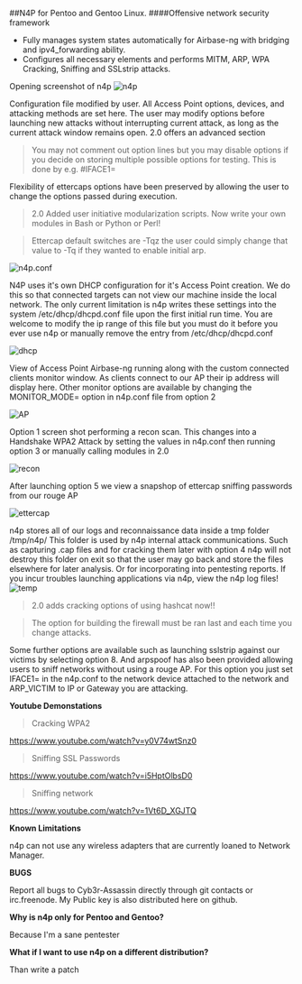 ##N4P for Pentoo and Gentoo Linux.
####Offensive network security framework

* Fully manages system states automatically for Airbase-ng with bridging and ipv4_forwarding ability.
* Configures all necessary elements and performs MITM, ARP, WPA Cracking, Sniffing and SSLstrip attacks.

Opening screenshot of n4p
![n4p](http://i.imgur.com/RGdtLR8.png)

Configuration file modified by user. All Access Point options, devices, and attacking methods are set here.
The user may modify options before launching new attacks without interrupting current attack, as long as the current attack window remains open.
2.0 offers an advanced section

> You may not comment out option lines but you may disable options if you decide on storing multiple possible options for testing.
> This is done by e.g. #IFACE1\=

Flexibility of ettercaps options have been preserved by allowing the user to change the options passed during execution.

>2.0 Added user initiative modularization scripts. Now write your own modules in Bash or Python or Perl!

> Ettercap default switches are -Tqz the user could simply change that value to -Tq if they wanted to enable initial arp.

![n4p.conf](http://i.imgur.com/gZ0aV5H.png)

N4P uses it's own DHCP configuration for it's Access Point creation. We do this so that connected targets can not view our machine inside the local network.
The only current limitation is n4p writes these settings into the system /etc/dhcp/dhcpd.conf file upon the first initial run time.
You are welcome to modify the ip range of this file but you must do it before you ever use n4p or manually remove the entry from /etc/dhcp/dhcpd.conf

![dhcp](http://i.imgur.com/xRtUt3y.png)

View of Access Point Airbase-ng running along with the custom connected clients monitor window. As clients connect to our AP their ip address will display here.
Other monitor options are available by changing the MONITOR_MODE= option in n4p.conf file from option 2

![AP](http://i.imgur.com/ORe3sma.png)

Option 1 screen shot performing a recon scan. This changes into a Handshake WPA2 Attack by setting the values in n4p.conf then running option 3 or manually calling modules in 2.0

![recon](http://i.imgur.com/jwHZMOK.png)

After launching option 5 we view a snapshop of ettercap sniffing passwords from our rouge AP

![ettercap](http://i.imgur.com/AAqPNwE.png)

n4p stores all of our logs and reconnaissance data inside a tmp folder /tmp/n4p/
This folder is used by n4p internal attack communications. Such as capturing .cap files and for cracking them later with option 4
n4p will not destroy this folder on exit so that the user may go back and store the files elsewhere for later analysis. Or for incorporating into pentesting reports.
If you incur troubles launching applications via n4p, view the n4p log files!
![temp](http://i.imgur.com/t4JZKRP.png)

> 2.0 adds cracking options of using hashcat now!!

> The option for building the firewall must be ran last and each time you change attacks.

Some further options are available such as launching sslstrip against our victims by selecting option 8. And arpspoof has also been provided
allowing users to sniff networks without using a rouge AP. For this option you just set IFACE1= in the n4p.conf to the 
network device attached to the network and ARP_VICTIM to IP or Gateway you are attacking.

**Youtube Demonstations**

> Cracking WPA2

https://www.youtube.com/watch?v=y0V74wtSnz0

> Sniffing SSL Passwords

https://www.youtube.com/watch?v=i5HptOlbsD0

> Sniffing network

https://www.youtube.com/watch?v=1Vt6D_XGJTQ

**Known Limitations**

n4p can not use any wireless adapters that are currently loaned to Network Manager.

**BUGS**

Report all bugs to Cyb3r-Assassin directly through git contacts or irc.freenode. My Public key is also distributed here on github.

**Why is n4p only for Pentoo and Gentoo?**

Because I'm a sane pentester

**What if I want to use n4p on a different distribution?**

Than write a patch
